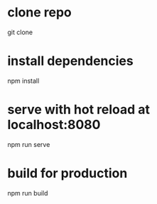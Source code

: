 # clone repo
git clone

# install dependencies
npm install

# serve with hot reload at localhost:8080
npm run serve

# build for production
npm run build
